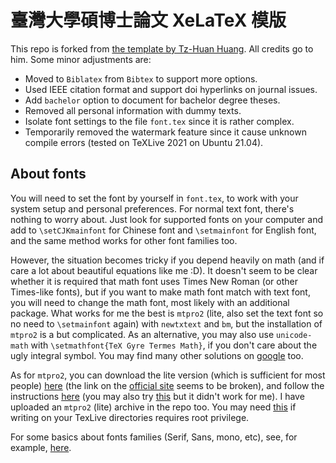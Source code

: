 臺灣大學碩博士論文 XeLaTeX 模版
==========

This repo is forked from [the template by Tz-Huan Huang](https://github.com/tzhuan/ntu-thesis).
All credits go to him. Some minor adjustments are:

- Moved to `Biblatex` from `Bibtex` to support more options.
- Used IEEE citation format and support doi hyperlinks on journal issues.
- Add `bachelor` option to document for bachelor degree theses.
- Removed all personal information with dummy texts.
- Isolate font settings to the file `font.tex` since it is rather complex.
- Temporarily removed the watermark feature since it cause unknown compile
errors (tested on TeXLive 2021 on Ubuntu 21.04).

## About fonts

You will need to set the font by yourself in `font.tex`, to work with your
system setup and personal preferences. For normal text font, there's nothing
to worry about. Just look for supported fonts on your computer and add
to `\setCJKmainfont` for Chinese font and `\setmainfont` for English font,
and the same method works for other font families too.

However, the situation becomes tricky if you depend heavily on math (and if
care a lot about beautiful equations like me :D). It doesn't seem to be
clear whether it is required that math font uses Times New Roman (or other
Times-like fonts), but if you want to make math font match with text font,
you will need to change the math font, most likely with an additional package.
What works for me the best is `mtpro2` (lite, also set the text font so
no need to `\setmainfont` again) with `newtxtext` and `bm`, but the installation
of `mtpro2` is a but complicated. As an alternative, you may also use `unicode-math`
with `\setmathfont{TeX Gyre Termes Math}`, if you don't care about the ugly
integral symbol. You may find many other solutions on [google](https://www.google.com/search?q=LaTeX+math+font+times) too. 

As for `mtpro2`, you can download the lite version (which is sufficient for most
people) [here](https://www.ctan.org/pkg/mtp2lite) (the link on the 
[official site](https://www.pctex.com/mtpro2.html)  seems to be broken), and
follow the instructions [here](https://pctex.com/kb/62.html) (you may also
try [this](https://github.com/jamespfennell/mathtime-installer) but it
didn't work for me). I have uploaded an `mtpro2` (lite) archive in the repo
too. You may need 
[this](https://askubuntu.com/questions/66498/setting-tex-live-path-for-root) 
if writing on your TexLive directories requires root privilege.

For some basics about fonts families (Serif, Sans, mono, etc), see, for example,
[here](https://www.w3schools.com/css/css_font.asp). 

